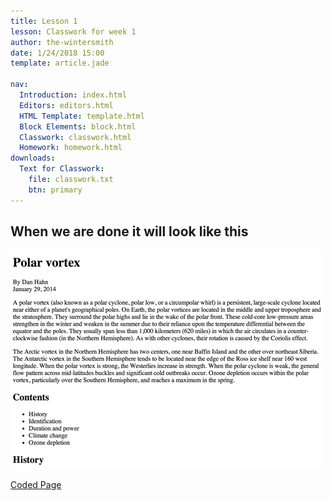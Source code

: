 ```yaml
---
title: Lesson 1
lesson: Classwork for week 1
author: the-wintersmith
date: 1/24/2018 15:00
template: article.jade

nav:
  Introduction: index.html
  Editors: editors.html
  HTML Template: template.html
  Block Elements: block.html
  Classwork: classwork.html
  Homework: homework.html
downloads:
  Text for Classwork:
    file: classwork.txt
    btn: primary
---
```


## When we are done it will look like this

![](images/classwork.png)

[Coded Page](classwork-final.html)
